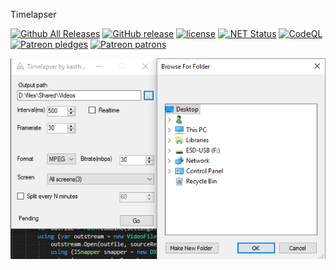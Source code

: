 Timelapser


[![Github All Releases](https://img.shields.io/github/downloads/kasthack-archive/kasthack.timelapser/total.svg)](https://github.com/kasthack-archive/kasthack.timelapser/releases/latest)
[![GitHub release](https://img.shields.io/github/release/kasthack-archive/kasthack.timelapser.svg)](https://github.com/kasthack-archive/kasthack.timelapser/releases/latest)
[![license](https://img.shields.io/github/license/kasthack-archive/timelapser.svg)](LICENSE)
[![.NET Status](https://github.com/kasthack-archive/kasthack.timelapser/workflows/.NET/badge.svg)](https://github.com/kasthack-archive/kasthack.timelapser/actions?query=workflow%3A.NET)
[![CodeQL](https://github.com/kasthack-archive/kasthack.timelapser/workflows/CodeQL/badge.svg)](https://github.com/kasthack-archive/kasthack.timelapser/actions?query=workflow%3ACodeQL)
[![Patreon pledges](https://img.shields.io/endpoint.svg?url=https%3A%2F%2Fshieldsio-patreon.vercel.app%2Fapi%3Fusername%3Dkasthack%26type%3Dpledges&style=flat)](https://patreon.com/kasthack)
[![Patreon patrons](https://img.shields.io/endpoint.svg?url=https%3A%2F%2Fshieldsio-patreon.vercel.app%2Fapi%3Fusername%3Dkasthack%26type%3Dpatrons&style=flat)](https://patreon.com/kasthack)

![Screenshot](img/screenshot.png)
